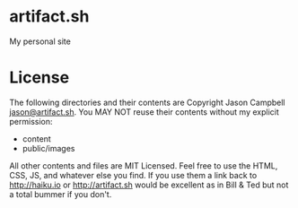 artifact.sh
===========

My personal site

# License

The following directories and their contents are Copyright Jason Campbell <jason@artifact.sh>. You MAY NOT reuse their contents without my explicit permission:

* content
* public/images

All other contents and files are MIT Licensed. Feel free to use the HTML, CSS, JS, and whatever else you find. If you use them a link back to http://haiku.io or http://artifact.sh would be excellent as in Bill & Ted but not a total bummer if you don't.

